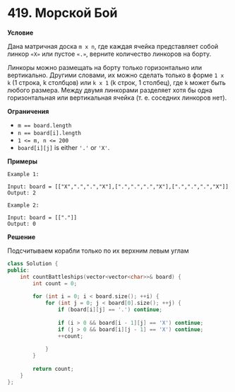 # 419. Морской Бой

**Условие**

Дана матричная доска `m x n`, где каждая ячейка представляет собой линкор `«X»` или пустое `«.»`, верните количество линкоров на борту.

Линкоры можно размещать на борту только горизонтально или вертикально. Другими словами, их можно сделать только в форме `1 x k` (1 строка, k столбцов) или `k x 1` (k строк, 1 столбец), где `k` может быть любого размера. Между двумя линкорами разделяет хотя бы одна горизонтальная или вертикальная ячейка (т. е. соседних линкоров нет).

**Ограничения**
- `m == board.length`
- `n == board[i].length`
- `1 <= m, n <= 200`
- `board[i][j]` is either `'.'` or `'X'`.


**Примеры**
```
Example 1:

Input: board = [["X",".",".","X"],[".",".",".","X"],[".",".",".","X"]]
Output: 2

Example 2:

Input: board = [["."]]
Output: 0
```


**Решение**

Подсчитываем корабли только по их верхним левым углам

```C++
class Solution {
public:
    int countBattleships(vector<vector<char>>& board) {
        int count = 0;
        
        for (int i = 0; i < board.size(); ++i) {
            for (int j = 0; j < board[0].size(); ++j) {
                if (board[i][j] == '.') continue;
                
                if (i > 0 && board[i - 1][j] == 'X') continue;
                if (j > 0 && board[i][j - 1] == 'X') continue;
                ++count;
                
            }
        }
        
        return count;
    }
};
```





 


 


